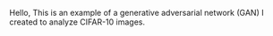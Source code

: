 Hello,
This is an example of a generative adversarial network (GAN) I created to analyze CIFAR-10 images.
